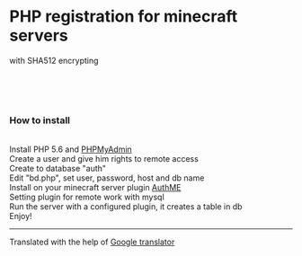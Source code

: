 # PHP registration for minecraft servers
with SHA512 encrypting


<br><br><br>
<h3>How to install</h3><br>
Install PHP 5.6 and <a href="https://www.phpmyadmin.net/">PHPMyAdmin</a><br>
Create a user and give him rights to remote access<br>
Сreate to database "auth"<br>
Edit "bd.php", set user, password, host and db name <br>
Install on your minecraft server plugin <a href="https://www.spigotmc.org/resources/authme-reloaded.6269/">AuthME</a><br>
Setting plugin for remote work with mysql<br>
Run the server with a configured plugin, it creates a table in db <br>
Enjoy!<br>
<hr>
Translated with the help of <a href="https://www.spigotmc.org/resources/authme-reloaded.6269/">Google translator</a>
